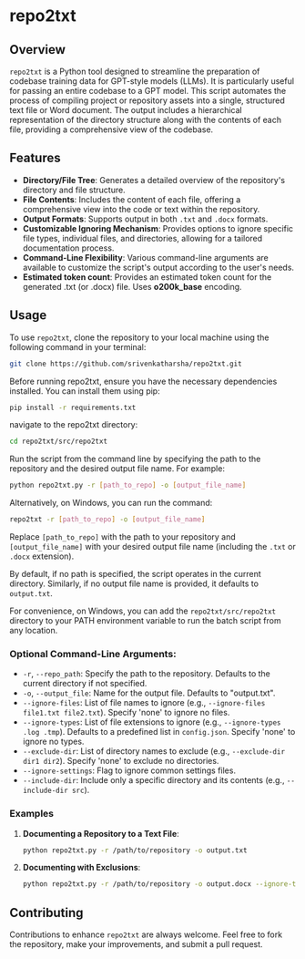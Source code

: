 # repo2txt

## Overview
`repo2txt` is a Python tool designed to streamline the preparation of codebase training data for GPT-style models (LLMs). It is particularly useful for passing an entire codebase to a GPT model. This script automates the process of compiling project or repository assets into a single, structured text file or Word document. The output includes a hierarchical representation of the directory structure along with the contents of each file, providing a comprehensive view of the codebase.

## Features
- **Directory/File Tree**: Generates a detailed overview of the repository's directory and file structure.
- **File Contents**: Includes the content of each file, offering a comprehensive view into the code or text within the repository.
- **Output Formats**: Supports output in both `.txt` and `.docx` formats.
- **Customizable Ignoring Mechanism**: Provides options to ignore specific file types, individual files, and directories, allowing for a tailored documentation process.
- **Command-Line Flexibility**: Various command-line arguments are available to customize the script's output according to the user's needs.
- **Estimated token count**: Provides an estimated token count for the generated .txt (or .docx) file. Uses **o200k_base** encoding.

## Usage

<!-- clone the repository instruction-->
To use `repo2txt`, clone the repository to your local machine using the following command in your terminal:

```bash
git clone https://github.com/srivenkatharsha/repo2txt.git
```

Before running repo2txt, ensure you have the necessary dependencies installed.  You can install them using pip:

```bash
pip install -r requirements.txt
```

navigate to the repo2txt directory:

```bash
cd repo2txt/src/repo2txt
```

Run the script from the command line by specifying the path to the repository and the desired output file name. For example:

```bash
python repo2txt.py -r [path_to_repo] -o [output_file_name]
```

Alternatively, on Windows, you can run the command:

```bash
repo2txt -r [path_to_repo] -o [output_file_name]
```

Replace `[path_to_repo]` with the path to your repository and `[output_file_name]` with your desired output file name (including the `.txt` or `.docx` extension).

By default, if no path is specified, the script operates in the current directory. Similarly, if no output file name is provided, it defaults to `output.txt`.

For convenience, on Windows, you can add the `repo2txt/src/repo2txt` directory to your PATH environment variable to run the batch script from any location.

### Optional Command-Line Arguments:

- `-r`, `--repo_path`: Specify the path to the repository. Defaults to the current directory if not specified.
- `-o`, `--output_file`: Name for the output file. Defaults to "output.txt".
- `--ignore-files`: List of file names to ignore (e.g., `--ignore-files file1.txt file2.txt`). Specify 'none' to ignore no files.
- `--ignore-types`: List of file extensions to ignore (e.g., `--ignore-types .log .tmp`). Defaults to a predefined list in `config.json`. Specify 'none' to ignore no types.
- `--exclude-dir`: List of directory names to exclude (e.g., `--exclude-dir dir1 dir2`). Specify 'none' to exclude no directories.
- `--ignore-settings`: Flag to ignore common settings files.
- `--include-dir`: Include only a specific directory and its contents (e.g., `--include-dir src`).

### Examples

1. **Documenting a Repository to a Text File**:
   ```bash
   python repo2txt.py -r /path/to/repository -o output.txt
   ```

2. **Documenting with Exclusions**:
   ```bash
   python repo2txt.py -r /path/to/repository -o output.docx --ignore-types .log .tmp --exclude-dir tests
   ```

## Contributing
Contributions to enhance `repo2txt` are always welcome. Feel free to fork the repository, make your improvements, and submit a pull request.

